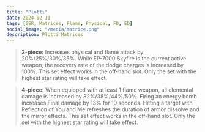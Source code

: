 ```yaml
---
title: "Plotti"
date: 2024-02-11
tags: [SSR, Matrices, Flame, Physical, FD, ED]
social_image: "/media/matrice.png"
description: Plotti Matrices
---
```


> **2-piece:** Increases physical and flame attack by 20%/25%/30%/35%. While EP-7000 Skyfire is the current active weapon, the recovery rate of the dodge charges is increased by 100%. This set effect works in the off-hand slot. Only the set with the highest star rating will take effect.

> **4-piece:** When equipped with at least 1 flame weapon, all elemental damage is increased by 32%/38%/44%/50%. Firing an energy bomb increases Final damage by 13% for 10 seconds. Hitting a target with Reflection of You and Me refreshes the duration of armor dissolve and the mirror effects. This set effect works in the off-hand slot. Only the set with the highest star rating will take effect.
